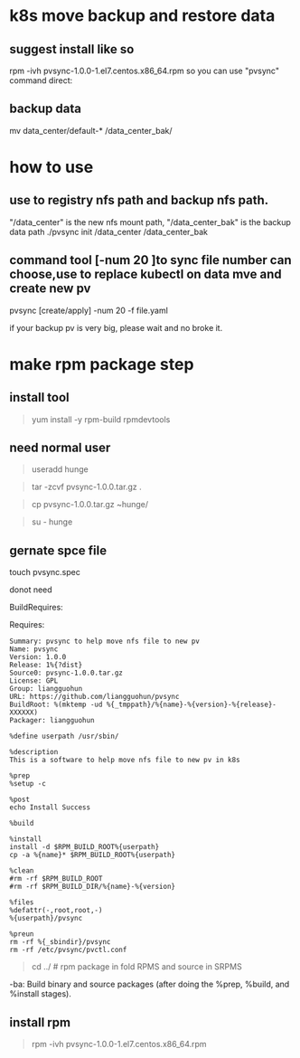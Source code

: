
# k8s move backup and restore data

## suggest install like so
rpm -ivh pvsync-1.0.0-1.el7.centos.x86_64.rpm
so you can use "pvsync"  command direct:

## backup data
mv data_center/default-* /data_center_bak/

# how to use
## use to registry nfs path and backup nfs path.
"/data_center" is the new nfs mount path, "/data_center_bak" is the backup data path
./pvsync init /data_center /data_center_bak

## command tool [-num 20 ]to sync file number can choose,use to replace kubectl on data mve and create new pv
pvsync [create/apply] -num 20 -f file.yaml

if your backup pv is very big, please wait and no broke it.

# make rpm package step
## install tool
> yum  install  -y  rpm-build rpmdevtools
## need normal user
> useradd  hunge

> tar -zcvf pvsync-1.0.0.tar.gz .

> cp pvsync-1.0.0.tar.gz ~hunge/

> su - hunge

## gernate spce file
touch pvsync.spec

donot need

BuildRequires: 

Requires: 

```
Summary: pvsync to help move nfs file to new pv
Name: pvsync
Version: 1.0.0
Release: 1%{?dist}
Source0: pvsync-1.0.0.tar.gz
License: GPL
Group: liangguohun 
URL: https://github.com/liangguohun/pvsync
BuildRoot: %(mktemp -ud %{_tmppath}/%{name}-%{version}-%{release}-XXXXXX)
Packager: liangguohun

%define userpath /usr/sbin/

%description
This is a software to help move nfs file to new pv in k8s

%prep
%setup -c

%post
echo Install Success

%build

%install
install -d $RPM_BUILD_ROOT%{userpath}
cp -a %{name}* $RPM_BUILD_ROOT%{userpath}

%clean
#rm -rf $RPM_BUILD_ROOT
#rm -rf $RPM_BUILD_DIR/%{name}-%{version}

%files
%defattr(-,root,root,-)
%{userpath}/pvsync

%preun
rm -rf %{_sbindir}/pvsync
rm -rf /etc/pvsync/pvctl.conf

```

> cd ../ #  rpm package in fold RPMS and source in SRPMS

-ba: Build binary and source packages (after doing
	the %prep, %build, and %install stages).

## install rpm

> rpm -ivh pvsync-1.0.0-1.el7.centos.x86_64.rpm
